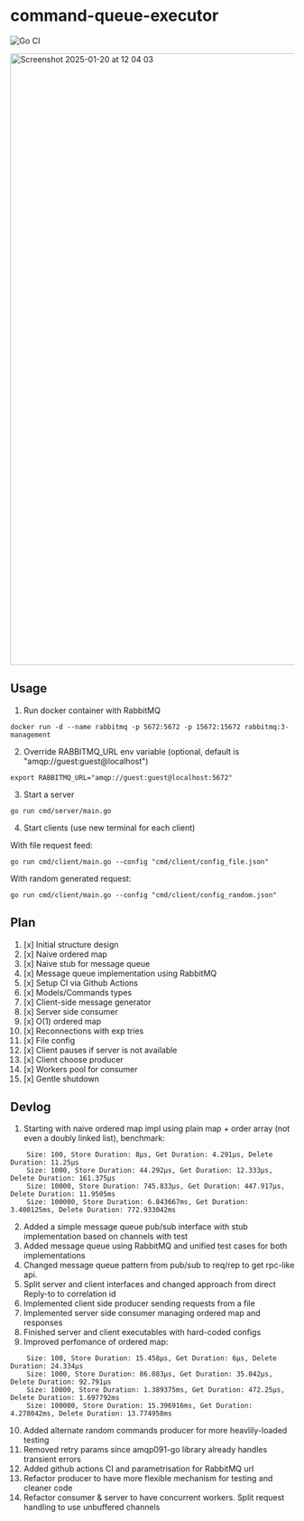# command-queue-executor

![Go CI](https://github.com/MishkaRogachev/command-queue-executor/actions/workflows/ci.yml/badge.svg)


<img width="1084" alt="Screenshot 2025-01-20 at 12 04 03" src="https://github.com/user-attachments/assets/643a58b5-3dd5-47ef-9a54-5e69a549f65e" />


## Usage

1) Run docker container with RabbitMQ
```
docker run -d --name rabbitmq -p 5672:5672 -p 15672:15672 rabbitmq:3-management
```

2) Override RABBITMQ_URL env variable (optional, default is "amqp://guest:guest@localhost")
```
export RABBITMQ_URL="amqp://guest:guest@localhost:5672"
```

3) Start a server
```
go run cmd/server/main.go
```

4) Start clients (use new terminal for each client)

With file request feed:
```
go run cmd/client/main.go --config "cmd/client/config_file.json"
```
With random generated request:
```
go run cmd/client/main.go --config "cmd/client/config_random.json"
```

## Plan

1. [x] Initial structure design
2. [x] Naive ordered map
3. [x] Naive stub for message queue
4. [x] Message queue implementation using RabbitMQ
5. [x] Setup CI via Github Actions
6. [x] Models/Commands types
7. [x] Client-side message generator
8. [x] Server side consumer
9. [x] O(1) ordered map
10. [x] Reconnections with exp tries
11. [x] File config
12. [x] Client pauses if server is not available
13. [x] Client choose producer
14. [x] Workers pool for consumer
15. [x] Gentle shutdown

## Devlog

1. Starting with naive ordered map impl using plain map + order array (not even a doubly linked list), benchmark:
```
    Size: 100, Store Duration: 8µs, Get Duration: 4.291µs, Delete Duration: 11.25µs
    Size: 1000, Store Duration: 44.292µs, Get Duration: 12.333µs, Delete Duration: 161.375µs
    Size: 10000, Store Duration: 745.833µs, Get Duration: 447.917µs, Delete Duration: 11.9505ms
    Size: 100000, Store Duration: 6.843667ms, Get Duration: 3.400125ms, Delete Duration: 772.933042ms
```
2. Added a simple message queue pub/sub interface with stub implementation based on channels with test
3. Added message queue using RabbitMQ and unified test cases for both implementations
4. Changed message queue pattern from pub/sub to req/rep to get rpc-like api.
5. Split server and client interfaces and changed approach from direct Reply-to to correlation id
6. Implemented client side producer sending requests from a file
7. Implemented server side consumer managing ordered map and responses
8. Finished server and client executables with hard-coded configs
9. Improved perfomance of ordered map:
```
    Size: 100, Store Duration: 15.458µs, Get Duration: 6µs, Delete Duration: 24.334µs
    Size: 1000, Store Duration: 86.083µs, Get Duration: 35.042µs, Delete Duration: 92.791µs
    Size: 10000, Store Duration: 1.389375ms, Get Duration: 472.25µs, Delete Duration: 1.697792ms
    Size: 100000, Store Duration: 15.396916ms, Get Duration: 4.278042ms, Delete Duration: 13.774958ms
```
10. Added alternate random commands producer for more heavlily-loaded testing
11. Removed retry params since amqp091-go library already handles transient errors
12. Added github actions CI and parametrisation for RabbitMQ url
13. Refactor producer to have more flexible mechanism for testing and cleaner code
14. Refactor consumer & server to have concurrent workers. Split request handling to use unbuffered channels
